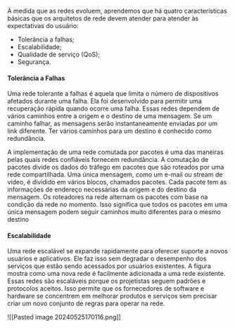 À medida que as redes evoluem, aprendemos que há quatro características básicas que os arquitetos de rede devem atender para atender às expectativas do usuário:

- Tolerância a falhas; 
- Escalabilidade;
- Qualidade de serviço (QoS);
- Segurança.

#### Tolerância a Falhas

Uma rede tolerante a falhas é aquela que limita o número de dispositivos afetados durante uma falha. Ela foi desenvolvido para permitir uma recuperação rápida quando ocorre uma falha. Essas redes dependem de vários caminhos entre a origem e o destino de uma mensagem. Se um caminho falhar, as mensagens serão instantaneamente enviadas por um link diferente. Ter vários caminhos para um destino é conhecido como redundância.

A implementação de uma rede comutada por pacotes é uma das maneiras pelas quais redes confiáveis fornecem redundância. A comutação de pacotes divide os dados do tráfego em pacotes que são roteados por uma rede compartilhada. Uma única mensagem, como um e-mail ou stream de vídeo, é dividido em vários blocos, chamados pacotes. Cada pacote tem as informações de endereço necessárias da origem e do destino da mensagem. Os roteadores na rede alternam os pacotes com base na condição da rede no momento. Isso significa que todos os pacotes em uma única mensagem podem seguir caminhos muito diferentes para o mesmo destino

#### Escalabilidade

Uma rede escalável se expande rapidamente para oferecer suporte a novos usuários e aplicativos. Ele faz isso sem degradar o desempenho dos serviços que estão sendo acessados por usuários existentes. A figura mostra como uma nova rede é facilmente adicionada a uma rede existente. Essas redes são escaláveis porque os projetistas seguem padrões e protocolos aceitos. Isso permite que os fornecedores de software e hardware se concentrem em melhorar produtos e serviços sem precisar criar um novo conjunto de regras para operar na rede.

![[Pasted image 20240525170116.png]]
